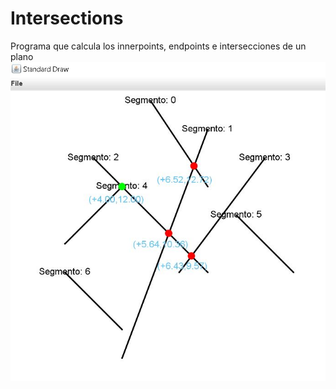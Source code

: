 

# Intersections
Programa que calcula los innerpoints, endpoints e intersecciones de un plano
![alt text](https://github.com/lvm3632/Intersections/blob/master/lineas.JPG?raw=true)
